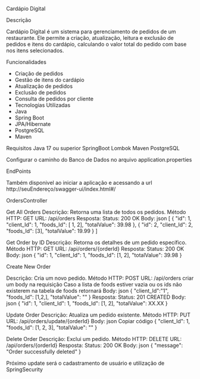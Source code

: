 Cardápio Digital

Descrição

Cardápio Digital é um sistema para gerenciamento de pedidos de um restaurante. 
Ele permite a criação, atualização, leitura e exclusão de pedidos e itens do cardápio, calculando o valor total do pedido com base nos itens selecionados.

Funcionalidades

- Criação de pedidos
- Gestão de itens do cardápio
- Atualização de pedidos
- Exclusão de pedidos
- Consulta de pedidos por cliente
- Tecnologias Utilizadas
- Java
- Spring Boot
- JPA/Hibernate
- PostgreSQL
- Maven

Requisitos
Java 17 ou superior
SpringBoot
Lombok
Maven
PostgreSQL

Configurar o caminho do Banco de Dados no arquivo application.properties

EndPoints

Também disponivel ao iniciar a aplicação e acessando a url http://seuEndereço/swagger-ui/index.html#/

OrdersController

Get All Orders
Descrição: Retorna uma lista de todos os pedidos.
Método HTTP: GET
URL: /api/orders
Resposta:
Status: 200 OK
Body:
json
[
    {
        "id": 1,
        "client_Id": 1,
        "foods_Id": [
	1,
	2],
        "totalValue": 39.98
    },
    {
        "id": 2,
        "client_Id": 2,
        "foods_Id": [3],
        "totalValue": 19.99
    }
]

Get Order by ID
Descrição: Retorna os detalhes de um pedido específico.
Método HTTP: GET
URL: /api/orders/{orderId}
Resposta:
Status: 200 OK
Body:
json
{
    "id": 1,
    "client_Id": 1,
    "foods_Id": [1, 2],
    "totalValue": 39.98
}

Create New Order

Descrição: Cria um novo pedido.
Método HTTP: POST
URL: /api/orders criar um body na requisição
Caso a lista de foods estiver vazia ou os ids não existerem na tabela de foods retornará
Body:
json
{
    "client_Id":"1",
    "foods_Id": [1,2,],
    "totalValue": ""
}
Resposta:
Status: 201 CREATED
Body:
json
{
    "id": 1,
    "client_Id": 1,
    "foods_Id": [1, 2],
    "totalValue": XX.XX
}

Update Order
Descrição: Atualiza um pedido existente.
Método HTTP: PUT
URL: /api/orders/update/{orderId}
Body:
json
Copiar código
{
    "client_Id": 1,
    "foods_Id": [1, 2, 3],
    "totalValue": ""
}

Delete Order
Descrição: Exclui um pedido.
Método HTTP: DELETE
URL: /api/orders/{orderId}
Resposta:
Status: 200 OK
Body:
json
{
    "message": "Order successfully deleted"
}

Próximo update será o cadastramento de usuário e utilização de SpringSecurity
